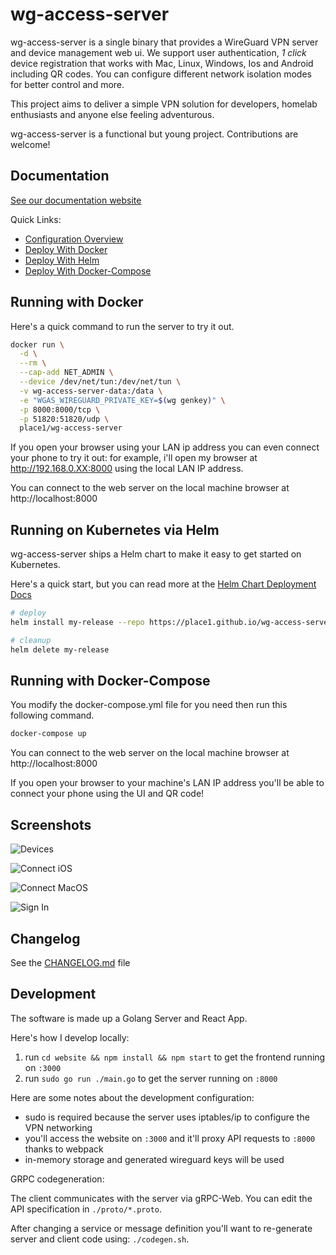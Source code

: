 # wg-access-server

wg-access-server is a single binary that provides a WireGuard
VPN server and device management web ui. We support user authentication,
_1 click_ device registration that works with Mac, Linux, Windows, Ios and Android
including QR codes. You can configure different network isolation modes for
better control and more.

This project aims to deliver a simple VPN solution for developers,
homelab enthusiasts and anyone else feeling adventurous.

wg-access-server is a functional but young project. Contributions are welcome!

## Documentation

[See our documentation website](https://place1.github.io/wg-access-server/)

Quick Links:

- [Configuration Overview](https://place1.github.io/wg-access-server/configuration/)
- [Deploy With Docker](https://place1.github.io/wg-access-server/deployment/1-docker/)
- [Deploy With Helm](https://place1.github.io/wg-access-server/deployment/2-docker-compose/)
- [Deploy With Docker-Compose](https://place1.github.io/wg-access-server/deployment/2-docker-compose/)

## Running with Docker

Here's a quick command to run the server to try it out.

```bash
docker run \
  -d \
  --rm \
  --cap-add NET_ADMIN \
  --device /dev/net/tun:/dev/net/tun \
  -v wg-access-server-data:/data \
  -e "WGAS_WIREGUARD_PRIVATE_KEY=$(wg genkey)" \
  -p 8000:8000/tcp \
  -p 51820:51820/udp \
  place1/wg-access-server
```

If you open your browser using your LAN ip address you can even connect your
phone to try it out: for example, i'll open my browser at http://192.168.0.XX:8000
using the local LAN IP address.

You can connect to the web server on the local machine browser at http://localhost:8000

## Running on Kubernetes via Helm

wg-access-server ships a Helm chart to make it easy to get started on
Kubernetes.

Here's a quick start, but you can read more at the [Helm Chart Deployment Docs](https://place1.github.io/wg-access-server/deployment/3-kubernetes/)

```bash
# deploy
helm install my-release --repo https://place1.github.io/wg-access-server wg-access-server

# cleanup
helm delete my-release
```

## Running with Docker-Compose

You modify the docker-compose.yml file for you need then run this following command.

```bash
docker-compose up
```

You can connect to the web server on the local machine browser at http://localhost:8000

If you open your browser to your machine's LAN IP address you'll be able
to connect your phone using the UI and QR code!

## Screenshots

![Devices](https://github.com/Place1/wg-access-server/raw/master/screenshots/devices.png)

![Connect iOS](https://github.com/Place1/wg-access-server/raw/master/screenshots/connect-ios.png)

![Connect MacOS](https://github.com/Place1/wg-access-server/raw/master/screenshots/connect-macos.png)

![Sign In](https://github.com/Place1/wg-access-server/raw/master/screenshots/signin.png)

## Changelog

See the [CHANGELOG.md](https://github.com/Place1/wg-access-server/blob/master/CHANGELOG.md) file

## Development

The software is made up a Golang Server and React App.

Here's how I develop locally:

1. run `cd website && npm install && npm start` to get the frontend running on `:3000`
2. run `sudo go run ./main.go` to get the server running on `:8000`

Here are some notes about the development configuration:

- sudo is required because the server uses iptables/ip to configure the VPN networking
- you'll access the website on `:3000` and it'll proxy API requests to `:8000` thanks to webpack
- in-memory storage and generated wireguard keys will be used

GRPC codegeneration:

The client communicates with the server via gRPC-Web. You can edit the API specification
in `./proto/*.proto`.

After changing a service or message definition you'll want to re-generate server and client
code using: `./codegen.sh`.
